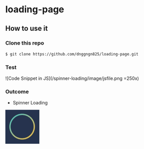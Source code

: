 # loading-page

## How to use it
### Clone this repo

```bash
$ git clone https://github.com/dnggngn825/loading-page.git
```

### Test

![Code Snippet in JS](/spinner-loading/image/jsfile.png =250x)

### Outcome
- Spinner Loading


![Spinner Loading](/spinner-loading/image/outcome.gif)

